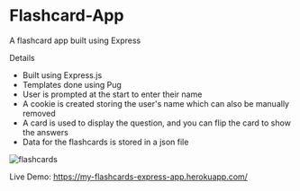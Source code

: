 # Flashcard-App
A flashcard app built using Express 

Details
  <ul>
    <li>Built using Express.js</li>
    <li>Templates done using Pug</li>
    <li>User is prompted at the start to enter their name</li>
    <li>A cookie is created storing the user's name which can also be manually removed</li>
    <li>A card is used to display the question, and you can flip the card to show the answers</li>
    <li>Data for the flashcards is stored in a json file
  </ul>
  
  
![flashcards](https://user-images.githubusercontent.com/16160132/31319593-3c620afe-ac5e-11e7-9aac-a629d94bf12d.jpg)


Live Demo: https://my-flashcards-express-app.herokuapp.com/
